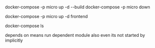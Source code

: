 docker-compose -p micro up -d --build
docker-compose -p micro down

docker-compose -p micro up -d frontend

docker-compose ls

depends on means run dependent module also even its not started by implicitly